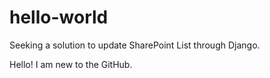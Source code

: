 # hello-world
Seeking a solution to update SharePoint List through Django.

Hello!  I am new to the GitHub.
